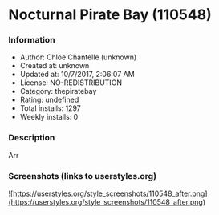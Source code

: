 # Nocturnal Pirate Bay (110548)

### Information
- Author: Chloe Chantelle (unknown)
- Created at: unknown
- Updated at: 10/7/2017, 2:06:07 AM
- License: NO-REDISTRIBUTION
- Category: thepiratebay
- Rating: undefined
- Total installs: 1297
- Weekly installs: 0


### Description
Arr


### Screenshots (links to userstyles.org)
![https://userstyles.org/style_screenshots/110548_after.png](https://userstyles.org/style_screenshots/110548_after.png)


